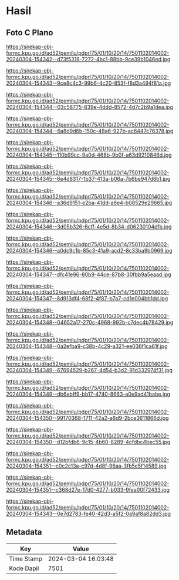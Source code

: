 # Hasil

## Foto C Plano

https://sirekap-obj-formc.kpu.go.id/ad52/pemilu/pdpr/75/01/10/20/14/7501102014002-20240304-154342--d73f5318-7272-4bc1-88bb-9ce39b1046ed.jpg

https://sirekap-obj-formc.kpu.go.id/ad52/pemilu/pdpr/75/01/10/20/14/7501102014002-20240304-154343--9ce8c4c3-99b6-4c20-853f-f8d3a494f81a.jpg

https://sirekap-obj-formc.kpu.go.id/ad52/pemilu/pdpr/75/01/10/20/14/7501102014002-20240304-154344--03c58775-839e-4ddd-8572-4d7c2b9a1dea.jpg

https://sirekap-obj-formc.kpu.go.id/ad52/pemilu/pdpr/75/01/10/20/14/7501102014002-20240304-154344--6a8d9d6b-150c-48a6-927b-ac6447c76378.jpg

https://sirekap-obj-formc.kpu.go.id/ad52/pemilu/pdpr/75/01/10/20/14/7501102014002-20240304-154345--110b99cc-9a0d-468b-9b0f-a63d9210846d.jpg

https://sirekap-obj-formc.kpu.go.id/ad52/pemilu/pdpr/75/01/10/20/14/7501102014002-20240304-154345--6e4d8317-1b37-413a-b06a-7b6be947d8b1.jpg

https://sirekap-obj-formc.kpu.go.id/ad52/pemilu/pdpr/75/01/10/20/14/7501102014002-20240304-154346--a36d9151-e2ba-41dd-a6e4-b08529e29665.jpg

https://sirekap-obj-formc.kpu.go.id/ad52/pemilu/pdpr/75/01/10/20/14/7501102014002-20240304-154346--3d05b326-6cff-4e5d-8b34-d06230104dfb.jpg

https://sirekap-obj-formc.kpu.go.id/ad52/pemilu/pdpr/75/01/10/20/14/7501102014002-20240304-154346--a0dc9c1b-85c3-41a9-acd2-8c33ba9b0969.jpg

https://sirekap-obj-formc.kpu.go.id/ad52/pemilu/pdpr/75/01/10/20/14/7501102014002-20240304-154347--dfc41e96-80b9-44ce-87b8-30fbb9a5eaad.jpg

https://sirekap-obj-formc.kpu.go.id/ad52/pemilu/pdpr/75/01/10/20/14/7501102014002-20240304-154347--8d913df4-68f2-4f87-b7a7-cd1e004bb1dd.jpg

https://sirekap-obj-formc.kpu.go.id/ad52/pemilu/pdpr/75/01/10/20/14/7501102014002-20240304-154348--04652a17-270c-4968-992b-c7dec4b78429.jpg

https://sirekap-obj-formc.kpu.go.id/ad52/pemilu/pdpr/75/01/10/20/14/7501102014002-20240304-154348--0a2efba9-c38b-4c29-a321-ee036f1ca61f.jpg

https://sirekap-obj-formc.kpu.go.id/ad52/pemilu/pdpr/75/01/10/20/14/7501102014002-20240304-154349--67694529-b267-4d54-b3d2-91d332974f31.jpg

https://sirekap-obj-formc.kpu.go.id/ad52/pemilu/pdpr/75/01/10/20/14/7501102014002-20240304-154349--db6ebff9-bb17-4740-8663-a0e9ad41babe.jpg

https://sirekap-obj-formc.kpu.go.id/ad52/pemilu/pdpr/75/01/10/20/14/7501102014002-20240304-154350--99170368-1711-42a2-a6d9-2bce3611866d.jpg

https://sirekap-obj-formc.kpu.go.id/ad52/pemilu/pdpr/75/01/10/20/14/7501102014002-20240304-154350--d12bfdb6-9c15-4b60-8289-4cfdbc4bec55.jpg

https://sirekap-obj-formc.kpu.go.id/ad52/pemilu/pdpr/75/01/10/20/14/7501102014002-20240304-154351--c0c2c13a-c97d-4d8f-96aa-3fb5e5f14589.jpg

https://sirekap-obj-formc.kpu.go.id/ad52/pemilu/pdpr/75/01/10/20/14/7501102014002-20240304-154351--c368d27e-17d0-4277-b033-9fea00f72433.jpg

https://sirekap-obj-formc.kpu.go.id/ad52/pemilu/pdpr/75/01/10/20/14/7501102014002-20240304-154343--0e7d2783-fe40-42d3-a5f2-0a9af8a82dd3.jpg


## Metadata

| Key        | Value               |
| ---------- | ------------------- |
| Time Stamp | 2024-03-04 16:03:48 |
| Kode Dapil | 7501                |




